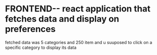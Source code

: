 # FRONTEND-- react application that fetches data and display on preferences 
fetched data was 5 categories and 250 item and u suuposed to click on a specific category to display its data 



